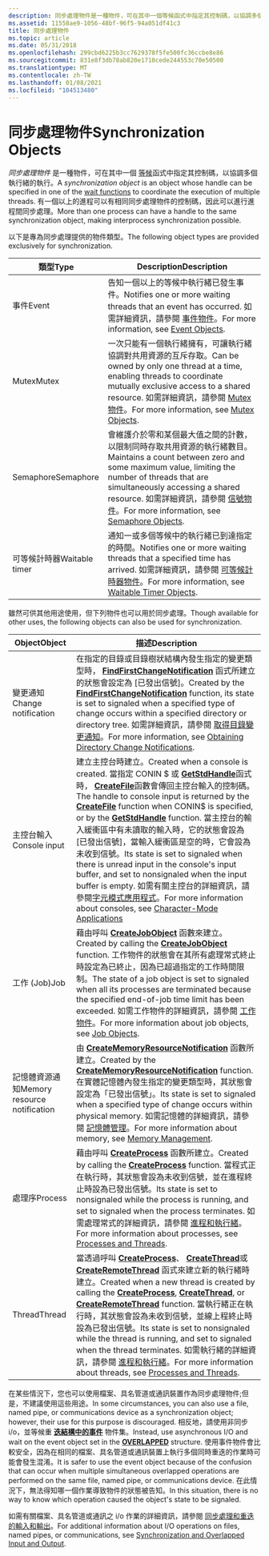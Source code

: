 ```yaml
---
description: 同步處理物件是一種物件，可在其中一個等候函式中指定其控制碼，以協調多個執行緒的執行。
ms.assetid: 11558ae9-1056-48bf-96f5-94a051df41c3
title: 同步處理物件
ms.topic: article
ms.date: 05/31/2018
ms.openlocfilehash: 299cbd6225b3cc7629378f5fe500fc36ccbe8e86
ms.sourcegitcommit: 831e8f3db78ab820e1710cede244553c70e50500
ms.translationtype: MT
ms.contentlocale: zh-TW
ms.lasthandoff: 01/08/2021
ms.locfileid: "104513480"
---
```

# <a name="synchronization-objects"></a><span data-ttu-id="2af4f-103">同步處理物件</span><span class="sxs-lookup"><span data-stu-id="2af4f-103">Synchronization Objects</span></span>

<span data-ttu-id="2af4f-104">*同步處理物件* 是一種物件，可在其中一個 [等候](wait-functions.md)函式中指定其控制碼，以協調多個執行緒的執行。</span><span class="sxs-lookup"><span data-stu-id="2af4f-104">A *synchronization object* is an object whose handle can be specified in one of the [wait functions](wait-functions.md) to coordinate the execution of multiple threads.</span></span> <span data-ttu-id="2af4f-105">有一個以上的進程可以有相同同步處理物件的控制碼，因此可以進行進程間同步處理。</span><span class="sxs-lookup"><span data-stu-id="2af4f-105">More than one process can have a handle to the same synchronization object, making interprocess synchronization possible.</span></span>

<span data-ttu-id="2af4f-106">以下是專為同步處理提供的物件類型。</span><span class="sxs-lookup"><span data-stu-id="2af4f-106">The following object types are provided exclusively for synchronization.</span></span>



| <span data-ttu-id="2af4f-107">類型</span><span class="sxs-lookup"><span data-stu-id="2af4f-107">Type</span></span>           | <span data-ttu-id="2af4f-108">Description</span><span class="sxs-lookup"><span data-stu-id="2af4f-108">Description</span></span>                                                                                                                                                                                                      |
|----------------|------------------------------------------------------------------------------------------------------------------------------------------------------------------------------------------------------------------|
| <span data-ttu-id="2af4f-109">事件</span><span class="sxs-lookup"><span data-stu-id="2af4f-109">Event</span></span>          | <span data-ttu-id="2af4f-110">告知一個以上的等候中執行緒已發生事件。</span><span class="sxs-lookup"><span data-stu-id="2af4f-110">Notifies one or more waiting threads that an event has occurred.</span></span> <span data-ttu-id="2af4f-111">如需詳細資訊，請參閱 [事件物件](event-objects.md)。</span><span class="sxs-lookup"><span data-stu-id="2af4f-111">For more information, see [Event Objects](event-objects.md).</span></span>                                                                                   |
| <span data-ttu-id="2af4f-112">Mutex</span><span class="sxs-lookup"><span data-stu-id="2af4f-112">Mutex</span></span>          | <span data-ttu-id="2af4f-113">一次只能有一個執行緒擁有，可讓執行緒協調對共用資源的互斥存取。</span><span class="sxs-lookup"><span data-stu-id="2af4f-113">Can be owned by only one thread at a time, enabling threads to coordinate mutually exclusive access to a shared resource.</span></span> <span data-ttu-id="2af4f-114">如需詳細資訊，請參閱 [Mutex 物件](mutex-objects.md)。</span><span class="sxs-lookup"><span data-stu-id="2af4f-114">For more information, see [Mutex Objects](mutex-objects.md).</span></span>                          |
| <span data-ttu-id="2af4f-115">Semaphore</span><span class="sxs-lookup"><span data-stu-id="2af4f-115">Semaphore</span></span>      | <span data-ttu-id="2af4f-116">會維護介於零和某個最大值之間的計數，以限制同時存取共用資源的執行緒數目。</span><span class="sxs-lookup"><span data-stu-id="2af4f-116">Maintains a count between zero and some maximum value, limiting the number of threads that are simultaneously accessing a shared resource.</span></span> <span data-ttu-id="2af4f-117">如需詳細資訊，請參閱 [信號物件](semaphore-objects.md)。</span><span class="sxs-lookup"><span data-stu-id="2af4f-117">For more information, see [Semaphore Objects](semaphore-objects.md).</span></span> |
| <span data-ttu-id="2af4f-118">可等候計時器</span><span class="sxs-lookup"><span data-stu-id="2af4f-118">Waitable timer</span></span> | <span data-ttu-id="2af4f-119">通知一或多個等候中的執行緒已到達指定的時間。</span><span class="sxs-lookup"><span data-stu-id="2af4f-119">Notifies one or more waiting threads that a specified time has arrived.</span></span> <span data-ttu-id="2af4f-120">如需詳細資訊，請參閱 [可等候計時器物件](waitable-timer-objects.md)。</span><span class="sxs-lookup"><span data-stu-id="2af4f-120">For more information, see [Waitable Timer Objects](waitable-timer-objects.md).</span></span>                                                          |



 

<span data-ttu-id="2af4f-121">雖然可供其他用途使用，但下列物件也可以用於同步處理。</span><span class="sxs-lookup"><span data-stu-id="2af4f-121">Though available for other uses, the following objects can also be used for synchronization.</span></span>



| <span data-ttu-id="2af4f-122">Object</span><span class="sxs-lookup"><span data-stu-id="2af4f-122">Object</span></span>                       | <span data-ttu-id="2af4f-123">描述</span><span class="sxs-lookup"><span data-stu-id="2af4f-123">Description</span></span>                                                                                                                                                                                                                                                                                                                                                                                                                                                             |
|------------------------------|-------------------------------------------------------------------------------------------------------------------------------------------------------------------------------------------------------------------------------------------------------------------------------------------------------------------------------------------------------------------------------------------------------------------------------------------------------------------------|
| <span data-ttu-id="2af4f-124">變更通知</span><span class="sxs-lookup"><span data-stu-id="2af4f-124">Change notification</span></span>          | <span data-ttu-id="2af4f-125">在指定的目錄或目錄樹狀結構內發生指定的變更類型時， [**FindFirstChangeNotification**](/windows/win32/api/fileapi/nf-fileapi-findfirstchangenotificationa) 函式所建立的狀態會設定為 [已發出信號]。</span><span class="sxs-lookup"><span data-stu-id="2af4f-125">Created by the [**FindFirstChangeNotification**](/windows/win32/api/fileapi/nf-fileapi-findfirstchangenotificationa) function, its state is set to signaled when a specified type of change occurs within a specified directory or directory tree.</span></span> <span data-ttu-id="2af4f-126">如需詳細資訊，請參閱 [取得目錄變更通知](../fileio/obtaining-directory-change-notifications.md)。</span><span class="sxs-lookup"><span data-stu-id="2af4f-126">For more information, see [Obtaining Directory Change Notifications](../fileio/obtaining-directory-change-notifications.md).</span></span>                                                                                                                                   |
| <span data-ttu-id="2af4f-127">主控台輸入</span><span class="sxs-lookup"><span data-stu-id="2af4f-127">Console input</span></span>                | <span data-ttu-id="2af4f-128">建立主控台時建立。</span><span class="sxs-lookup"><span data-stu-id="2af4f-128">Created when a console is created.</span></span> <span data-ttu-id="2af4f-129">當指定 CONIN $ 或 [**GetStdHandle**](/windows/console/getstdhandle)函式時， [**CreateFile**](/windows/win32/api/fileapi/nf-fileapi-createfilea)函數會傳回主控台輸入的控制碼。</span><span class="sxs-lookup"><span data-stu-id="2af4f-129">The handle to console input is returned by the [**CreateFile**](/windows/win32/api/fileapi/nf-fileapi-createfilea) function when CONIN$ is specified, or by the [**GetStdHandle**](/windows/console/getstdhandle) function.</span></span> <span data-ttu-id="2af4f-130">當主控台的輸入緩衝區中有未讀取的輸入時，它的狀態會設為 [已發出信號]，當輸入緩衝區是空的時，它會設為未收到信號。</span><span class="sxs-lookup"><span data-stu-id="2af4f-130">Its state is set to signaled when there is unread input in the console's input buffer, and set to nonsignaled when the input buffer is empty.</span></span> <span data-ttu-id="2af4f-131">如需有關主控台的詳細資訊，請參閱[字元模式應用程式](/windows/console/character-mode-applications)。</span><span class="sxs-lookup"><span data-stu-id="2af4f-131">For more information about consoles, see [Character-Mode Applications](/windows/console/character-mode-applications)</span></span> |
| <span data-ttu-id="2af4f-132">工作 (Job)</span><span class="sxs-lookup"><span data-stu-id="2af4f-132">Job</span></span>                          | <span data-ttu-id="2af4f-133">藉由呼叫 [**CreateJobObject**](/windows/win32/api/jobapi2/nf-jobapi2-createjobobjectw) 函數來建立。</span><span class="sxs-lookup"><span data-stu-id="2af4f-133">Created by calling the [**CreateJobObject**](/windows/win32/api/jobapi2/nf-jobapi2-createjobobjectw) function.</span></span> <span data-ttu-id="2af4f-134">工作物件的狀態會在其所有處理常式終止時設定為已終止，因為已超過指定的工作時間限制。</span><span class="sxs-lookup"><span data-stu-id="2af4f-134">The state of a job object is set to signaled when all its processes are terminated because the specified end-of-job time limit has been exceeded.</span></span> <span data-ttu-id="2af4f-135">如需工作物件的詳細資訊，請參閱 [工作物件](../procthread/job-objects.md)。</span><span class="sxs-lookup"><span data-stu-id="2af4f-135">For more information about job objects, see [Job Objects](../procthread/job-objects.md).</span></span>                                                                                                                                                             |
| <span data-ttu-id="2af4f-136">記憶體資源通知</span><span class="sxs-lookup"><span data-stu-id="2af4f-136">Memory resource notification</span></span> | <span data-ttu-id="2af4f-137">由 [**CreateMemoryResourceNotification**](/windows/win32/api/memoryapi/nf-memoryapi-creatememoryresourcenotification) 函數所建立。</span><span class="sxs-lookup"><span data-stu-id="2af4f-137">Created by the [**CreateMemoryResourceNotification**](/windows/win32/api/memoryapi/nf-memoryapi-creatememoryresourcenotification) function.</span></span> <span data-ttu-id="2af4f-138">在實體記憶體內發生指定的變更類型時，其狀態會設定為「已發出信號」。</span><span class="sxs-lookup"><span data-stu-id="2af4f-138">Its state is set to signaled when a specified type of change occurs within physical memory.</span></span> <span data-ttu-id="2af4f-139">如需記憶體的詳細資訊，請參閱 [記憶體管理](../memory/memory-management.md)。</span><span class="sxs-lookup"><span data-stu-id="2af4f-139">For more information about memory, see [Memory Management](../memory/memory-management.md).</span></span>                                                                                                                                                                                  |
| <span data-ttu-id="2af4f-140">處理序</span><span class="sxs-lookup"><span data-stu-id="2af4f-140">Process</span></span>                      | <span data-ttu-id="2af4f-141">藉由呼叫 [**CreateProcess**](/windows/win32/api/processthreadsapi/nf-processthreadsapi-createprocessa) 函數所建立。</span><span class="sxs-lookup"><span data-stu-id="2af4f-141">Created by calling the [**CreateProcess**](/windows/win32/api/processthreadsapi/nf-processthreadsapi-createprocessa) function.</span></span> <span data-ttu-id="2af4f-142">當程式正在執行時，其狀態會設為未收到信號，並在進程終止時設為已發出信號。</span><span class="sxs-lookup"><span data-stu-id="2af4f-142">Its state is set to nonsignaled while the process is running, and set to signaled when the process terminates.</span></span> <span data-ttu-id="2af4f-143">如需處理常式的詳細資訊，請參閱 [進程和執行緒](../procthread/processes-and-threads.md)。</span><span class="sxs-lookup"><span data-stu-id="2af4f-143">For more information about processes, see [Processes and Threads](../procthread/processes-and-threads.md).</span></span>                                                                                                                                                                                  |
| <span data-ttu-id="2af4f-144">Thread</span><span class="sxs-lookup"><span data-stu-id="2af4f-144">Thread</span></span>                       | <span data-ttu-id="2af4f-145">當透過呼叫 [**CreateProcess**](/windows/win32/api/processthreadsapi/nf-processthreadsapi-createprocessa)、 [**CreateThread**](/windows/win32/api/processthreadsapi/nf-processthreadsapi-createthread)或 [**CreateRemoteThread**](/windows/win32/api/processthreadsapi/nf-processthreadsapi-createremotethread) 函式來建立新的執行緒時建立。</span><span class="sxs-lookup"><span data-stu-id="2af4f-145">Created when a new thread is created by calling the [**CreateProcess**](/windows/win32/api/processthreadsapi/nf-processthreadsapi-createprocessa), [**CreateThread**](/windows/win32/api/processthreadsapi/nf-processthreadsapi-createthread), or [**CreateRemoteThread**](/windows/win32/api/processthreadsapi/nf-processthreadsapi-createremotethread) function.</span></span> <span data-ttu-id="2af4f-146">當執行緒正在執行時，其狀態會設為未收到信號，並線上程終止時設為已發出信號。</span><span class="sxs-lookup"><span data-stu-id="2af4f-146">Its state is set to nonsignaled while the thread is running, and set to signaled when the thread terminates.</span></span> <span data-ttu-id="2af4f-147">如需執行緒的詳細資訊，請參閱 [進程和執行緒](../procthread/processes-and-threads.md)。</span><span class="sxs-lookup"><span data-stu-id="2af4f-147">For more information about threads, see [Processes and Threads](../procthread/processes-and-threads.md).</span></span>                                                            |



 

<span data-ttu-id="2af4f-148">在某些情況下，您也可以使用檔案、具名管道或通訊裝置作為同步處理物件;但是，不建議使用這些用途。</span><span class="sxs-lookup"><span data-stu-id="2af4f-148">In some circumstances, you can also use a file, named pipe, or communications device as a synchronization object; however, their use for this purpose is discouraged.</span></span> <span data-ttu-id="2af4f-149">相反地，請使用非同步 i/o，並等候重 [**迭結構中的事件**](/windows/win32/api/minwinbase/ns-minwinbase-overlapped) 物件集。</span><span class="sxs-lookup"><span data-stu-id="2af4f-149">Instead, use asynchronous I/O and wait on the event object set in the [**OVERLAPPED**](/windows/win32/api/minwinbase/ns-minwinbase-overlapped) structure.</span></span> <span data-ttu-id="2af4f-150">使用事件物件會比較安全，因為在相同的檔案、具名管道或通訊裝置上執行多個同時重迭的作業時可能會發生混淆。</span><span class="sxs-lookup"><span data-stu-id="2af4f-150">It is safer to use the event object because of the confusion that can occur when multiple simultaneous overlapped operations are performed on the same file, named pipe, or communications device.</span></span> <span data-ttu-id="2af4f-151">在此情況下，無法得知哪一個作業導致物件的狀態被告知。</span><span class="sxs-lookup"><span data-stu-id="2af4f-151">In this situation, there is no way to know which operation caused the object's state to be signaled.</span></span>

<span data-ttu-id="2af4f-152">如需有關檔案、具名管道或通訊之 i/o 作業的詳細資訊，請參閱 [同步處理和重迭的輸入和輸出](synchronization-and-overlapped-input-and-output.md)。</span><span class="sxs-lookup"><span data-stu-id="2af4f-152">For additional information about I/O operations on files, named pipes, or communications, see [Synchronization and Overlapped Input and Output](synchronization-and-overlapped-input-and-output.md).</span></span>

 

 
